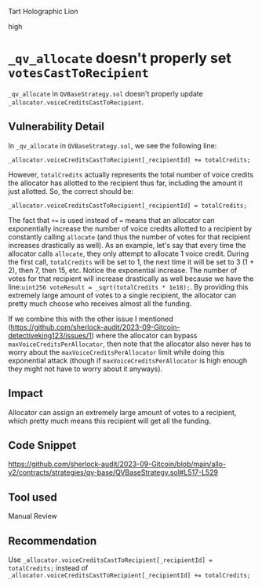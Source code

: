 Tart Holographic Lion

high

# `_qv_allocate` doesn't properly set `votesCastToRecipient`

`_qv_allocate` in `QVBaseStrategy.sol` doesn't properly update `_allocator.voiceCreditsCastToRecipient`. 

## Vulnerability Detail

In `_qv_allocate` in `QVBaseStrategy.sol`, we see the following line:

`_allocator.voiceCreditsCastToRecipient[_recipientId] += totalCredits;`

However, `totalCredits` actually represents the total number of voice credits the allocator has allotted to the recipient thus far, including the amount it just allotted. So, the correct should be:

`_allocator.voiceCreditsCastToRecipient[_recipientId] = totalCredits;`

The fact that `+=` is used instead of `=` means that an allocator can exponentially increase the number of voice credits allotted to a recipient by constantly calling `allocate` (and thus the number of votes for that recipient increases drastically as well). As an example, let's say that every time the allocator calls `allocate`, they only attempt to allocate 1 voice credit. During the first call, `totalCredits` will be set to 1, the next time it will be set to 3 (1 + 2), then 7, then 15, etc. Notice the exponential increase. The number of votes for that recipient will increase drastically as well because we have the line:`uint256 voteResult = _sqrt(totalCredits * 1e18);`. By providing this extremely large amount of votes to a single recipient, the allocator can pretty much choose who receives almost all the funding. 

If we combine this with the other issue I mentioned (https://github.com/sherlock-audit/2023-09-Gitcoin-detectiveking123/issues/1) where the allocator can bypass `maxVoiceCreditsPerAllocator`, then note that the allocator also never has to worry about the `maxVoiceCreditsPerAllocator` limit while doing this exponential attack (though if `maxVoiceCreditsPerAllocator` is high enough they might not have to worry about it anyways). 

## Impact

Allocator can assign an extremely large amount of votes to a recipient, which pretty much means this recipient will get all the funding. 

## Code Snippet

https://github.com/sherlock-audit/2023-09-Gitcoin/blob/main/allo-v2/contracts/strategies/qv-base/QVBaseStrategy.sol#L517-L529

## Tool used

Manual Review

## Recommendation

Use `_allocator.voiceCreditsCastToRecipient[_recipientId] = totalCredits;` instead of `_allocator.voiceCreditsCastToRecipient[_recipientId] += totalCredits;`